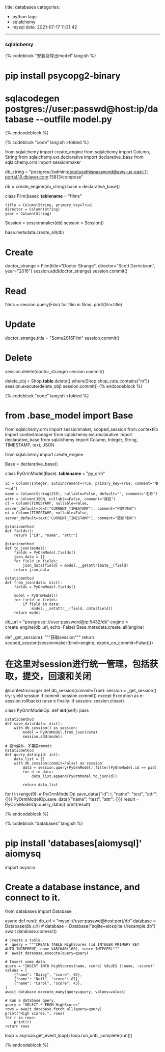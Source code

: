title: databases
categories:
  - python
tags:
  - sqlalchemy
  - mysql
date: 2021-07-17 11:31:42
---
### sqlalchemy

{% codeblock "安装及导出model" lang:sh %}
# pip install psycopg2-binary
# sqlacodegen postgres://user:passwd@host:ip/database --outfile model.py
{% endcodeblock %}


{% codeblock "code" lang:sh >folded %}

from sqlalchemy import create_engine
from sqlalchemy import Column, String
from sqlalchemy.ext.declarative import declarative_base
from sqlalchemy.orm import sessionmaker

db_string = "postgres://admin:donotusethispassword@aws-us-east-1-portal.19.dblayer.com:15813/compose"

db = create_engine(db_string)
base = declarative_base()


class Film(base):
    __tablename__ = "films"

    title = Column(String, primary_key=True)
    director = Column(String)
    year = Column(String)


Session = sessionmaker(db)
session = Session()

base.metadata.create_all(db)

# Create
doctor_strange = Film(title="Doctor Strange", director="Scott Derrickson", year="2016")
session.add(doctor_strange)
session.commit()

# Read
films = session.query(Film)
for film in films:
    print(film.title)

# Update
doctor_strange.title = "Some2016Film"
session.commit()

# Delete
session.delete(doctor_strange)
session.commit()

delete_obj = Shop.__table__.delete().where(Shop.shop_cate.contains("m"))
session.execute(delete_obj)
session.commit()
{% endcodeblock %}

{% codeblock "code" lang:sh >folded %}
#  from .base_model import Base
from sqlalchemy.orm import sessionmaker, scoped_session
from contextlib import contextmanager
from sqlalchemy.ext.declarative import declarative_base
from sqlalchemy import Column, Integer, String, TIMESTAMP, text, JSON

from sqlalchemy import create_engine


Base = declarative_base()


class PyOrmModel(Base):
    __tablename__ = "py_orm"

    id = Column(Integer, autoincrement=True, primary_key=True, comment="唯一id")
    name = Column(String(255), nullable=False, default="", comment="名称")
    attr = Column(JSON, nullable=False, comment="属性")
    ct = Column(TIMESTAMP, nullable=False, server_default=text("CURRENT_TIMESTAMP"), comment="创建时间")
    ut = Column(TIMESTAMP, nullable=False, server_default=text("CURRENT_TIMESTAMP"), comment="更新时间")

    @staticmethod
    def fields():
        return ["id", "name", "attr"]

    @staticmethod
    def to_json(model):
        fields = PyOrmModel.fields()
        json_data = {}
        for field in fields:
            json_data[field] = model.__getattribute__(field)
        return json_data

    @staticmethod
    def from_json(data: dict):
        fields = PyOrmModel.fields()

        model = PyOrmModel()
        for field in fields:
            if field in data:
                model.__setattr__(field, data[field])
        return model

db_url = "postgresql://user:password@ip:5432/db"
engine = create_engine(db_url, echo=False)
Base.metadata.create_all(engine)


def _get_session():
    """获取session"""
    return scoped_session(sessionmaker(bind=engine, expire_on_commit=False))()


# 在这里对session进行统一管理，包括获取，提交，回滚和关闭
@contextmanager
def db_session(commit=True):
    session = _get_session()
    try:
        yield session
        if commit:
            session.commit()
    except Exception as e:
        session.rollback()
        raise e
    finally:
        if session:
            session.close()


class PyOrmModelOp:
    def __init__(self):
        pass

    @staticmethod
    def save_data(data: dict):
        with db_session() as session:
            model = PyOrmModel.from_json(data)
            session.add(model)

    # 查询操作，不需要commit
    @staticmethod
    def query_data(pid: int):
        data_list = []
        with db_session(commit=False) as session:
            data = session.query(PyOrmModel).filter(PyOrmModel.id == pid)
            for d in data:
                data_list.append(PyOrmModel.to_json(d))

            return data_list


for i in range(9):
    #  PyOrmModelOp.save_data({"id": i, "name": "test", "attr": {}})
    PyOrmModelOp.save_data({"name": "test", "attr": {}})
    result = PyOrmModelOp.query_data(i)
    print(result)

{% endcodeblock %}

{% codeblock "databases" lang:sh %}
# pip install 'databases[aiomysql]' aiomysq
import asyncio

# Create a database instance, and connect to it.
from databases import Database


async def run():
    db_url = "mysql://user:passwd@host:port/db"
    database = Database(db_url)
    #  database = Database("sqlite+aiosqlite:///example.db")
    await database.connect()

    # Create a table.
    #  query = """CREATE TABLE HighScores (id INTEGER PRIMARY KEY AUTO_INCREMENT, name VARCHAR(100), score INTEGER)"""
    #  await database.execute(query=query)

    # Insert some data.
    query = "INSERT INTO HighScores(name, score) VALUES (:name, :score)"
    values = [
        {"name": "Daisy", "score": 92},
        {"name": "Neil", "score": 87},
        {"name": "Carol", "score": 43},
    ]
    await database.execute_many(query=query, values=values)

    # Run a database query.
    query = "SELECT * FROM HighScores"
    rows = await database.fetch_all(query=query)
    print("High Scores:", rows)
    for r in rows:
        print(r)
    return rows


loop = asyncio.get_event_loop()
loop.run_until_complete(run())

{% endcodeblock %}